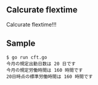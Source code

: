 ## Calcurate flextime
Calcurate flextime!!!

## Sample

```
$ go run cft.go
今月の規定出勤日数は 20 日です
今月の規定労働時間は 160 時間です
20日時点の標準労働時間は 160 時間です
```
